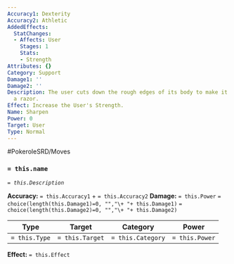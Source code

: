 ```yaml
---
Accuracy1: Dexterity
Accuracy2: Athletic
AddedEffects:
  StatChanges:
  - Affects: User
    Stages: 1
    Stats:
    - Strength
Attributes: {}
Category: Support
Damage1: ''
Damage2: ''
Description: The user cuts down the rough edges of its body to make it as sharp as
  a razor.
Effect: Increase the User's Strength.
Name: Sharpen
Power: 0
Target: User
Type: Normal
---
```


#PokeroleSRD/Moves

### `= this.name` 
*`= this.Description`*

**Accuracy:** `= this.Accuracy1` + `= this.Accuracy2`
**Damage:** `= this.Power` `= choice(length(this.Damage1)=0, "","\+ "+ this.Damage1)` `= choice(length(this.Damage2)=0, "","\+ "+ this.Damage2)`

| Type          | Target          | Category          | Power          |
| ------------- | --------------- | ----------------  | -------------- |
| `= this.Type` | `= this.Target` | `= this.Category` | `= this.Power` | 

**Effect:** `= this.Effect`
